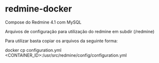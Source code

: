 # redmine-docker
Compose do Redmine 4.1 com MySQL

Arquivos de configuração para utilização do redmine em subdir (/redmine)

Para utilizar basta copiar os arquivos da seguinte forma:

docker cp configuration.yml <CONTAINER_ID>:/usr/src/redmine/config/configuration.yml

